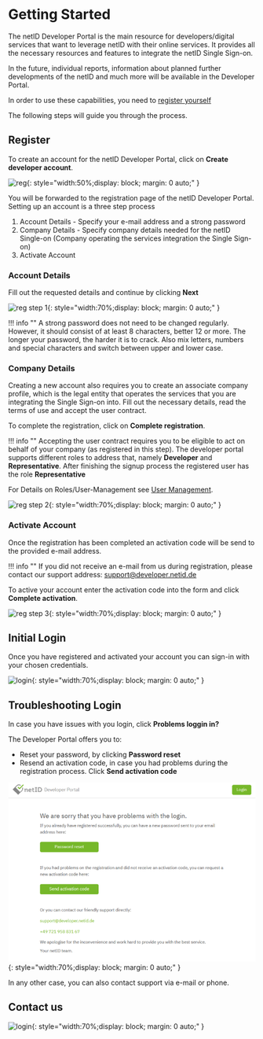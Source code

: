 # Getting Started

The netID Developer Portal is the main resource for developers/digital services that want to leverage netID with their online services. It provides all the necessary resources and features to integrate the netID Single Sign-on. 

In the future, individual reports, information about planned further developments of the netID and much more will be available in the Developer Portal.

In order to use these capabilities, you need to <a href="https://developer.netid.de" target="_blank">register yourself</a>

The following steps will guide you through the process.
## Register
To create an account for the netID Developer Portal, click on **Create developer account**.

![reg](../images/devportal/netid_dev_portal_start_page.png){: style="width:50%;display: block; margin: 0 auto;" }

You will be forwarded to the registration page of the netID Developer Portal. Setting up an account is a three step process 

1. Account Details - Specify your e-mail address and a strong password
2. Company Details - Specify company details needed for the netID Single-on (Company operating the services integration the Single Sign-on)
3. Activate Account 

### Account Details
Fill out the requested details and continue by clicking **Next**

![reg step 1](../images/devportal/netid_dev_portal_register_step_one.png){: style="width:70%;display: block; margin: 0 auto;" }


!!! info  ""
    A strong password does not need to be changed regularly. However, it should consist of at least 8 characters, better 12 or more. The longer your password, the harder it is to crack. Also mix letters, numbers and special characters and switch between upper and lower case.

### Company Details

Creating a new account also requires you to create an associate company profile, which is the legal entity that operates the services that you are integrating the Single Sign-on into. Fill out the necessary details, read the terms of use and accept the user contract.

To complete the registration, click on **Complete registration**.

!!! info  ""
    Accepting the user contract requires you to be eligible to act on behalf of your company (as registered in this step). The developer portal supports different roles to address that, namely **Developer** and **Representative**. After finishing the signup process the registered user has the role **Representative**

For Details on Roles/User-Management see [User Management][1].

[1]: tutorial/users.md

![reg step 2](../images/devportal/netid_dev_portal_register_step_two.png){: style="width:70%;display: block; margin: 0 auto;" }

### Activate Account

Once the  registration has been completed an activation code will be send to the provided e-mail address.

!!! info ""
    If you did not receive an e-mail from us during registration, please contact our support address: support@developer.netid.de

To active your account enter the activation code into the form and click **Complete activation**.

![reg step 3](../images/devportal/netid_dev_portal_register_step_three.png){: style="width:70%;display: block; margin: 0 auto;" }

## Initial Login

Once you have registered and activated your account you can sign-in with your chosen credentials.

![login](../images/devportal/netid_dev_portal_login.png){: style="width:70%;display: block; margin: 0 auto;" }


## Troubleshooting Login

In case you have issues with you login, click **Problems loggin in?**

The Developer Portal offers you to:

- Reset your password, by clicking **Password reset**
- Resend an activation code, in case you had problems during the registration process. Click **Send activation code**

![problems login](../images/devportal/netid_dev_portal_problems_login.png){: style="width:70%;display: block; margin: 0 auto;" }

In any other case, you can also contact support via e-mail or phone.

## Contact us

![login](../images/devportal/netid_dev_portal_contact_us.png){: style="width:70%;display: block; margin: 0 auto;" }